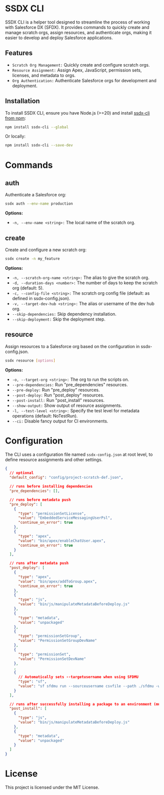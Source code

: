 # SSDX CLI

SSDX CLI is a helper tool designed to streamline the process of working with Salesforce DX (SFDX). It provides commands to quickly create and manage scratch orgs, assign resources, and authenticate orgs, making it easier to develop and deploy Salesforce applications.

## Features

- `Scratch Org Management:` Quickly create and configure scratch orgs.
- `Resource Assignment:` Assign Apex, JavaScript, permission sets, licenses, and metadata to orgs.
- `Org Authentication:` Authenticate Salesforce orgs for development and deployment.

## Installation

To install SSDX CLI, ensure you have Node.js (>=20) and install [ssdx-cli from npm](https://www.npmjs.com/package/ssdx-cli):

```bash
npm install ssdx-cli --global
```

Or locally:

```bash
npm install ssdx-cli --save-dev
```

# Commands

## auth

Authenticate a Salesforce org:

```bash
ssdx auth --env-name production
```

**Options:**

- `-n, --env-name <string>:` The local name of the scratch org.

## create

Create and configure a new scratch org:

```bash
ssdx create -n my_feature
```

**Options:**

- `-n, --scratch-org-name <string>:` The alias to give the scratch org.
- `-d, --duration-days <number>:` The number of days to keep the scratch org (default: 5).
- `-c, --config-file <string>:` The scratch org config file (default: as defined in ssdx-config.json).
- `-v, --target-dev-hub <string>:` The alias or username of the dev hub org.
- `--skip-dependencies:` Skip dependency installation.
- `--skip-deployment:` Skip the deployment step.

## resource

Assign resources to a Salesforce org based on the configuration in ssdx-config.json.

```bash
ssdx resource [options]
```

**Options:**

- `-o, --target-org <string>:` The org to run the scripts on.
- `--pre-dependencies:` Run "pre_dependencies" resources.
- `--pre-deploy:` Run "pre_deploy" resources.
- `--post-deploy:` Run "post_deploy" resources.
- `--post-install:` Run "post_install" resources.
- `--show-output:` Show output of resource assignments.
- `-l, --test-level <string>:` Specify the test level for metadata operations (default: NoTestRun).
- `--ci:` Disable fancy output for CI environments.

# Configuration

The CLI uses a configuration file named `ssdx-config.json` at root level, to define resource assignments and other settings.

```json
{
  // optional
  "default_config": "config/project-scratch-def.json",

  // runs before installing dependencies
  "pre_dependencies": [],

  // runs before metadata push
  "pre_deploy": [
    {
      "type": "permissionSetLicense",
      "value": "EmbeddedServiceMessagingUserPsl",
      "continue_on_error": true
    },
    {
      "type": "apex",
      "value": "bin/apex/enableChatUser.apex",
      "continue_on_error": true
    }
  ],

  // runs after metadata push
  "post_deploy": [
    {
      "type": "apex",
      "value": "bin/apex/addToGroup.apex",
      "continue_on_error": true
    },
    {
      "type": "js",
      "value": "bin/js/manipulateMetadataBeforeDeploy.js"
    },
    {
      "type": "metadata",
      "value": "unpackaged"
    },
    {
      "type": "permissionSetGroup",
      "value": "PermissionSetGroupDevName"
    },
    {
      "type": "permissionSet",
      "value": "PermissionSetDevName"
    },
    ,
    {
      // Automatically sets --targetusername when using SFDMU
      "type": "sf",
      "value": "sf sfdmu run --sourceusername csvfile --path ./sfdmu -w -n"
    }
  ],

  // runs after successfully installing a package to an environment (must be called specifically using the resource command)
  "post_install": [
    {
      "type": "js",
      "value": "bin/js/manipulateMetadataBeforeDeploy.js"
    },
    {
      "type": "metadata",
      "value": "unpackaged"
    }
  ]
}
```

# License

This project is licensed under the MIT License.
